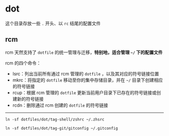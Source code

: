 # dot

这个目录存放一些 `.` 开头、以 `rc` 结尾的配置文件

## rcm

rcm 天然支持了 `dotfile` 的统一管理与迁移，**特别地，适合管理 `~/` 下的配置文件**

rcm 的四个命令：

- lsrc：列出当前所有通过 rcm 管理的 `dotfile` ，以及其对应的符号链接位置
- mkrc：将指定的 `dotfile` 移动至你的集中存储目录，并在 `~/` 目录下创建相应的符号链接
- rcup：根据 rcm 管理的 `dotfile` 更新当前用户目录下已存在的符号链接或创建新的符号链接
- rcdn：删除通过 rcm 创建的 `dotfile` 的符号链接

---

```shell
ln -sf dotfiles/dot/tag-shell/zshrc ~/.zhsrc

ln -sf dotfiles/dot/tag-git/gitconfig ~/.gitconfig
```